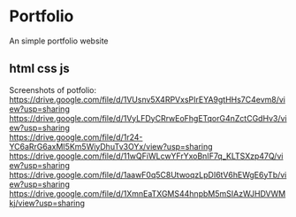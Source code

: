 # Portfolio
An simple portfolio website
## html css js
Screenshots of potfolio: <br />
 https://drive.google.com/file/d/1VUsnv5X4RPVxsPIrEYA9gtHHs7C4evm8/view?usp=sharing <br />
 https://drive.google.com/file/d/1VyLFDyCRrwEoFhgETqorG4nZctCGdHv3/view?usp=sharing <br />
 https://drive.google.com/file/d/1r24-YC6aRrG6axMI5Km5WiyDhuTv3OYx/view?usp=sharing <br />
 https://drive.google.com/file/d/11wQFiWLcwYFrYxoBnIF7q_KLTSXzp47Q/view?usp=sharing <br />
 https://drive.google.com/file/d/1aawF0q5C8UtwoqzLpDI6tV6hEWgE6yTb/view?usp=sharing <br />
 https://drive.google.com/file/d/1XmnEaTXGMS44hnpbM5mSIAzWJHDVWMkj/view?usp=sharing <br />
